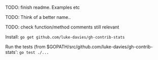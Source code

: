 TODO: finish readme. Examples etc

TODO: Think of a better name..

TODO: check function/method comments still relevant

Install:
`go get github.com/luke-davies/gh-contrib-stats`



Run the tests (from $GOPATH/src/github.com/luke-davies/gh-contrib-stats':
`go test ./...`